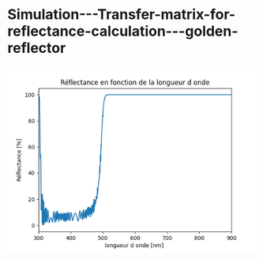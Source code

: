 # Simulation---Transfer-matrix-for-reflectance-calculation---golden-reflector




<p align="center">
<img src="https://github.com/gipi333/Simulation---Transfer-matrix-for-reflectance-calculation---golden-reflector/blob/main/Golden_reflector.png">
</p>
